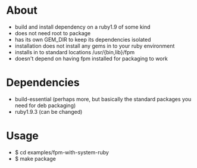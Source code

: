 # About

 - build and install dependency on a ruby1.9 of some kind
 - does not need root to package
 - has its own GEM_DIR to keep its dependencies isolated
 - installation does not install any gems in to your ruby environment
 - installs in to standard locations /usr/{bin,lib}/fpm
 - doesn't depend on having fpm installed for packaging to work

# Dependencies

 - build-essential (perhaps more, but basically the standard packages you need
   for deb packaging)
 - ruby1.9.3 (can be changed)

# Usage

 - $ cd examples/fpm-with-system-ruby
 - $ make package